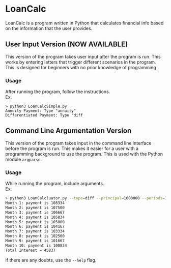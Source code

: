 # LoanCalc
LoanCalc is a program written in Python that calculates financial info based on the information that the user provides. 

## User Input Version (NOW AVAILABLE)
This version of the program takes user input after the program is run. This works by entering letters that trigger different scenarios in the program. This is designed for beginners with no prior knowledge of programming
### Usage
After running the program, follow the instructions.  
Ex:

```shell
> python3 LoanCalcSimple.py
Annuity Payment: Type "annuity"
Differentiated Payment: Type "diff
```

## Command Line Argumentation Version
This version of the program takes input in the command line interface before the program is run. This makes it easier for a user with a programming background to use the program. This is used with the Python module ```argparse```. 
### Usage
While running the program, include arguments.  
Ex: 
```bash
> python3 LoanCalcluator.py --type=diff --principal=1000000 --periods=10 --interest=10
Month 1: payment is 108334
Month 2: payment is 107500
Month 3: payment is 106667
Month 4: payment is 105834
Month 5: payment is 105000
Month 6: payment is 104167
Month 7: payment is 103334
Month 8: payment is 102500
Month 9: payment is 101667
Month 10: payment is 100834
Total Interest = 45837
```
 If there are any doubts, use the ```--help``` flag.
